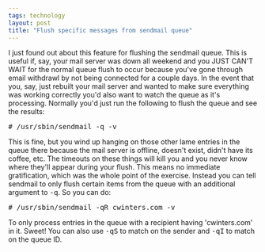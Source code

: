 ```yaml
---
tags: technology
layout: post
title: "Flush specific messages from sendmail queue"
---
```




I just found out about this feature for flushing the sendmail queue. This is useful if, say, your mail server was down all weekend and you JUST CAN'T WAIT for the normal queue flush to occur because you've gone through email withdrawl by not being connected for a couple days. In the event that you, say, just rebuilt your mail server and wanted to make sure everything was working correctly you'd also want to watch the queue as it's processing. Normally you'd just run the following to flush the queue and see the results:
<pre class="sourceCode">
# /usr/sbin/sendmail -q -v
</pre>

<p>This is fine, but you wind up hanging on those other lame entries in the queue there because the mail server is offline, doesn't exist, didn't have its coffee, etc. The timeouts on these things will kill you and you never know where they'll appear during your flush. This means no immediate gratification, which was the whole point of the exercise. Instead you can tell sendmail to only flush certain items from the queue with an additional argument to <tt>-q</tt>. So you can do:</p>
<pre class="sourceCode">
# /usr/sbin/sendmail -qR cwinters.com -v
</pre>

<p>To only process entries in the queue with a recipient having 'cwinters.com' in it. Sweet! You can also use <tt>-qS</tt> to match on the sender and <tt>-qI</tt> to match on the queue ID.</p>

<p>



